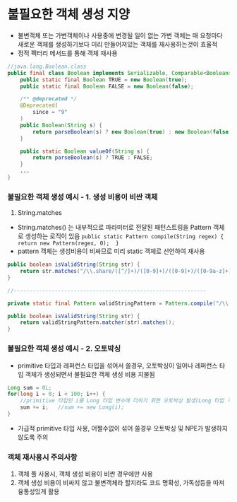 # 불필요한 객체 생성 지양
* 불변객체 또는 가변객체이나 사용중에 변경될 일이 없는 가변 객체는 매 요청마다 새로운 객체를 생성하기보다 미리 만들어져있는 객체를 재사용하는것이 효율적
* 정적 팩터리 메서드를 통해 객체 재사용 
```java
//java.lang.Boolean.class
public final class Boolean implements Serializable, Comparable<Boolean> {
    public static final Boolean TRUE = new Boolean(true);
    public static final Boolean FALSE = new Boolean(false);

    /** @deprecated */
    @Deprecated(
        since = "9"
    )
    public Boolean(String s) {
        return parseBoolean(s) ? new Boolean(true) : new Boolean(false);
    }

    public static Boolean valueOf(String s) {
        return parseBoolean(s) ? TRUE : FALSE;
    }
    ...
}
``` 

### 불필요한 객체 생성 예시 - 1. 생성 비용이 비싼 객체
1. String.matches
* String.matches() 는 내부적으로 파라미터로 전달된 패턴스트링을 Pattern 객체로 생성하는 로직이 있음
```public static Pattern compile(String regex) {  return new Pattern(regex, 0);  }```
* pattern 객체는 생성비용이 비싸므로 미리 static 객체로 선언하여 재사용
```java
public boolean isValidString(String str) {
    return str.matches("/\\.share/([^/]+)/([0-9]+)/([0-9]+)/([0-9a-z]+)/(.*)");  //생성비용이 비싸다.ㅏ
}

//-------------------------------------------------------------

private static final Pattern validStringPattern = Pattern.compile("/\\.share/([^/]+)/([0-	9]+)/([0-9]+)/([0-9a-z]+)/(.*)");

public boolean isValidString(String str) {
    return validStringPattern.matcher(str).matches();
}
```

### 불필요한 객체 생성 예시 - 2. 오토박싱
* primitive 타입과 레퍼런스 타입을 섞어서 쓸경우, 오토박싱이 일어나 레퍼런스 타입 객체가 생성되면서 불필요한 객체 생성 비용 지불됨
```java
Long sum = 0L;
for(long i = 0; i < 100; i++) {
    //primitive 타입인 i를 Long 타입 변수에 더하기 위한 오토박싱 발생(Long 타입 객체 생성)
    sum += i;   //sum += new Long(i);		
}
```
* 가급적 primitive 타입 사용, 어쩔수없이 섞어 쓸경우 오토박싱 및 NPE가 발생하지 않도록 주의

### 객체 재사용시 주의사항
1. 객체 풀 사용시, 객체 생성 비용이 비싼 경우에만 사용
2. 객체 생성 비용이 비싸지 않고 불변객체라 할지라도 코드 명확성, 가독성등을 따져 융통성있게 활용